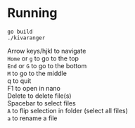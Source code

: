 # Running
```
go build
./kivaranger
```

Arrow keys/hjkl to navigate \
`Home` or `g` to go to the top \
`End` or `G` to go to the bottom \
`M` to go to the middle \
q to quit \
F1 to open in nano \
Delete to delete file(s) \
Spacebar to select files \
`A` to flip selection in folder (select all files) \
`a` to rename a file
